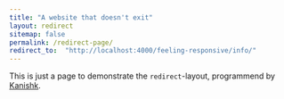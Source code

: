 ```yaml
---
title: "A website that doesn't exit"
layout: redirect
sitemap: false
permalink: /redirect-page/
redirect_to:  "http://localhost:4000/feeling-responsive/info/"
---
```

This is just a page to demonstrate the `redirect`-layout, programmend by [Kanishk](http://codingtips.kanishkkunal.in/about/).